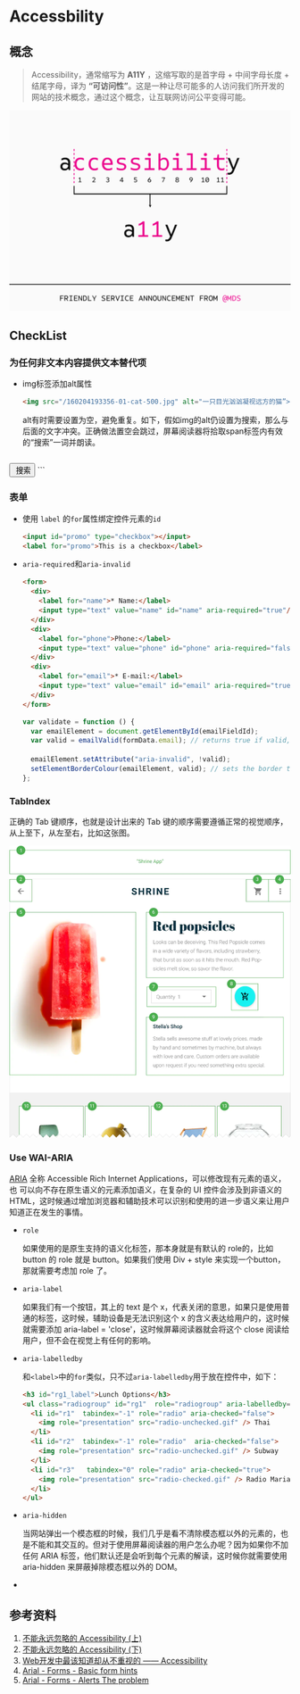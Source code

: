# Accessbility

## 概念

>Accessibility，通常缩写为 **A11Y** ，这缩写取的是首字母 + 中间字母长度 + 结尾字母，译为 **“可访问性”**。这是一种让尽可能多的人访问我们所开发的网站的技术概念，通过这个概念，让互联网访问公平变得可能。

![ally](https://raw.githubusercontent.com/David-Shi-1989/img-bed/master/ally.png)

## CheckList

### 为任何非文本内容提供文本替代项

- img标签添加alt属性

  ```html
  <img src="/160204193356-01-cat-500.jpg" alt="一只目光汹汹凝视远方的猫”>
  ```

  alt有时需要设置为空，避免重复。如下，假如img的alt仍设置为搜索，那么与后面的文字冲突。正确做法置空会跳过，屏幕阅读器将拾取span标签内有效的“搜索”一词并朗读。

  ```html
<button role="button">
  <img src="search.png" alt="">
  <span>搜索</span>
</button>
  ```

### 表单

- 使用 `label` 的`for`属性绑定控件元素的`id`

  ```html
  <input id="promo" type="checkbox"></input>
  <label for="promo">This is a checkbox</label>
  ```
  
- `aria-required`和`aria-invalid`

  ```html
  <form>
    <div>
      <label for="name">* Name:</label>
      <input type="text" value="name" id="name" aria-required="true"/>
    </div>
    <div>
      <label for="phone">Phone:</label>
      <input type="text" value="phone" id="phone" aria-required="false"/>
    </div>
    <div>
      <label for="email">* E-mail:</label>
      <input type="text" value="email" id="email" aria-required="true"/>
    </div>
  </form>
  ```

  ```javascript
  var validate = function () {
    var emailElement = document.getElementById(emailFieldId);
    var valid = emailValid(formData.email); // returns true if valid, false otherwise
  
    emailElement.setAttribute("aria-invalid", !valid);
    setElementBorderColour(emailElement, valid); // sets the border to red if second arg is false
  };
  ```

### TabIndex

正确的 Tab 键顺序，也就是设计出来的 Tab 键的顺序需要遵循正常的视觉顺序，从上至下，从左至右，比如这张图。

![2190281-0424de68e2a1df6c](https://raw.githubusercontent.com/David-Shi-1989/img-bed/master/2190281-0424de68e2a1df6c.webp)

### Use WAI-ARIA

[ARIA](https://www.w3.org/TR/html-aria/#sec-strong-native-semantics) 全称 Accessible Rich Internet Applications，可以修改现有元素的语义，也 可以向不存在原生语义的元素添加语义，在复杂的 UI 控件会涉及到非语义的 HTML，这时候通过增加浏览器和辅助技术可以识别和使用的进一步语义来让用户知道正在发生的事情。

- `role`

  如果使用的是原生支持的语义化标签，那本身就是有默认的 role的，比如 button 的 role 就是 button。如果我们使用 Div + style 来实现一个button，那就需要考虑加 role 了。

- `aria-label`

  如果我们有一个按钮，其上的 text 是个 x，代表关闭的意思，如果只是使用普通的标签，这时候，辅助设备是无法识别这个 x 的含义表达给用户的，这时候就需要添加 aria-label = 'close'，这时候屏幕阅读器就会将这个 close 阅读给用户，但不会在视觉上有任何的影响。

- `aria-labelledby`

  和`<label>`中的`for`类似，只不过`aria-labelledby`用于放在控件中，如下：

  ```html
  <h3 id="rg1_label">Lunch Options</h3>
  <ul class="radiogroup" id="rg1"  role="radiogroup" aria-labelledby="rg1_label">
    <li id="r1"  tabindex="-1" role="radio" aria-checked="false">
      <img role="presentation" src="radio-unchecked.gif" /> Thai
    </li>
    <li id="r2"  tabindex="-1" role="radio"  aria-checked="false">
      <img role="presentation" src="radio-unchecked.gif" /> Subway
    </li>
    <li id="r3"   tabindex="0" role="radio" aria-checked="true">
      <img role="presentation" src="radio-checked.gif" /> Radio Maria
    </li>
  </ul>
  ```

- `aria-hidden`

  当网站弹出一个模态框的时候，我们几乎是看不清除模态框以外的元素的，也是不能和其交互的。但对于使用屏幕阅读器的用户怎么办呢？因为如果你不加任何 ARIA 标签，他们默认还是会听到每个元素的解读，这时候你就需要使用 aria-hidden 来屏蔽掉除模态框以外的 DOM。

- 

## 参考资料

1. [不能永远忽略的 Accessibility (上)](https://www.jianshu.com/p/6d01f1611372)
2. [不能永远忽略的 Accessibility (下)](https://www.jianshu.com/p/07a6a2c6cd6f)
3. [Web开发中最该知道却从不重视的 —— Accessibility](https://www.imooc.com/article/297401)
4. [Arial - Forms - Basic form hints](https://developer.mozilla.org/en-US/docs/Web/Accessibility/ARIA/forms/Basic_form_hints)
5. [Arial - Forms - Alerts The problem](https://developer.mozilla.org/en-US/docs/Web/Accessibility/ARIA/forms/alerts)

